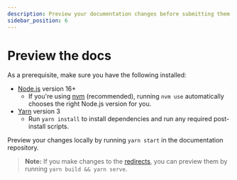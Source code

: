 ```yaml
---
description: Preview your documentation changes before submitting them.
sidebar_position: 6
---
```


# Preview the docs

As a prerequisite, make sure you have the following installed:

- [Node.js](https://nodejs.org) version 16+
  - If you're using [nvm](https://github.com/creationix/nvm#installation) (recommended), running
    `nvm use` automatically chooses the right Node.js version for you.
- [Yarn](https://yarnpkg.com/getting-started/install) version 3
  - Run `yarn install` to install dependencies and run any required post-install scripts.

Preview your changes locally by running `yarn start` in the documentation repository.

> **Note:** If you make changes to the
[redirects](https://docusaurus.io/docs/api/plugins/@docusaurus/plugin-client-redirects), you can
preview them by running `yarn build && yarn serve`.
